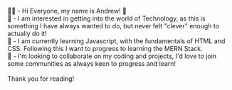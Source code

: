 🤜🤛 - Hi Everyone, my name is Andrew! 👋<br>
🤔 - I am interested in getting into the world of Technology, as this is something I have always wanted to do, but never felt "clever" enough to actually do it!<br>
🚞 - I am currently learning Javascript, with the fundamentals of HTML and CSS. Following this I want to progress to learning the MERN Stack.<br>
🤝 - I'm looking to collaborate on my coding and projects, I'd love to join some communities as always keen to progress and learn!<br>
<br>
Thank you for reading!
